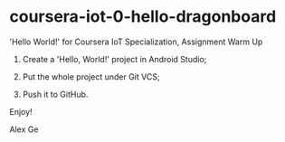 # coursera-iot-0-hello-dragonboard
'Hello World!' for Coursera IoT Specialization, Assignment Warm Up

1. Create a 'Hello, World!' project in Android Studio;

2. Put the whole project under Git VCS;

3. Push it to GitHub.

Enjoy!

Alex Ge

